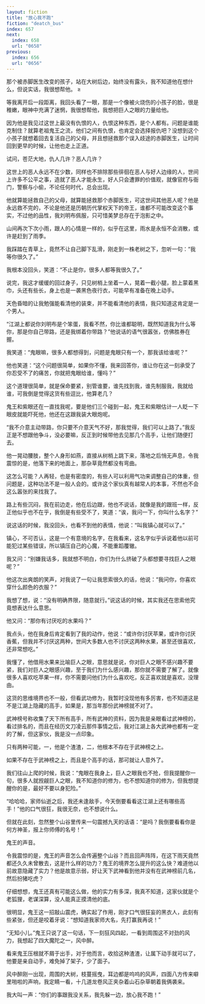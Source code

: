 ```yaml
---
layout: fiction
title: "放心我不跑"
fiction: "deatch_bus"
index: 657
next:
  index: 658
  url: "0658"
previous:
  index: 656
  url: "0656"
---
```

那个被赤脚医生改变的孩子，站在大树后边，始终没有露头，我不知道他在想什么，但说实话，我很想帮他。 ≥

等我离开后一段距离，我回头看了一眼，那是一个像被火烧伤的小孩子的脸，很是稚嫩，眼神中充满了迷惘，我很想帮他，我想把巨人之眼的力量给他。

因为他是我见过这世上最没有仇恨的人，仇恨这种东西，是个人都有。问题是谁能克制住？就算老祖鬼王之流，他们之间有仇恨，也肯定会选择报仇吧？没想到这个小孩子就想着回去复活自己的父母，并且想拯救那个误入歧途的赤脚医生，让时间回到更早的时候，让他也走上正道。

试问，苍茫大地，仇人几许？恶人几许？

这世上的恶人永远不在少数，同样也不排除那些徘徊在恶人与好人边缘的人，世间上许多不公平之事，造就了恶人才能永生，好人只会遭罪的价值观，就像官府与衙门，警察与小偷，不论任何时代，总会出现。

他就算能拯救自己的父母，就算能拯救那个赤脚医生，可这世间其他恶人呢？他是永远救不完的，不论是他还是历朝历代掌权天下的帝王，谁都不可能改变这个事实，不过他的品性，我刘明布佩服，只可惜美梦总存在于泡影之中。

山间再次下次小雨，跟人的心情是一样的，似乎在这里，雨水是永恒不会消散，或许是赶到了雨季。

我踩踏在青草上，竟然不让自己脚下乱滑，刚走到一株老树之下，忽听一句：“我等你很久了。”

我根本没回头，笑道：“不止是你，很多人都等我很久了。”

说完，我这才缓缓的回过身子，只见树梢上坐着一人，晃着一截小腿，脸上蒙着黑巾，头还有些长，身上也是一袭黑色夜行衣，可能早有准备在晚上动手。

天色昏暗的让我勉强能看清他的装束，并不能看清他的表情，我只知道这肯定是一个男人。

“江湖上都说你刘明布是个笨蛋，我看不然，你比谁都聪明，既然知道我为什么等你，那是你自己带路，还是我绑着你带路？”他说话的语气很嚣张，仿佛胜券在握。

我笑道：“鬼眼嘛，很多人都想得到，问题是鬼眼只有一个，那我该给谁呢？”

他也笑道：“这个问题很简单，如果你不懂，我来回答你，谁让你在这一刻承受了你忍受不了的痛苦，你就把鬼眼给谁，懂吗？”

这个道理很简单，就是保命要紧，别管谁要，谁先找到我，谁先制服我，我就给谁，可我倒是觉得这货有些逗比，他算老几？

鬼王和紫眼还在一直找我呢，要是他们三个碰到一起，鬼王和紫眼估计一人眨一下眼皮就能吓死他，他还在这跟我装大眼炮呢。

“我不介意主动带路，你只要不介意天气不好，那我觉得，我们可以上路了。”我反正是不想跟他争斗，没必要嘛，反正到时候带他去见那几个高手，让他们随便打去。

他一晃动腰肢，整个人身形如燕，直接从树梢上跳下来，落地之后悄无声息，令我震惊的是，他落下来的地面上，那杂草竟然都没有弯曲。

这怎么可能？人再轻，也是有密度的，有些人可以利用气功来调整自己的体重，但问题是，这种功法不是一般人会的。或许这个家伙真有越常人的本事，不然也不会这么嚣张的来找我了。

路上有些沉闷，我在前边走，他在后边跟，他也不说话，就像是我的跟班一样，反正他似乎也不在乎，我倒是有些受不了，笑道：“诶，我问一下，你叫什么名字？”

说这话的时候，我没回头，也看不到他的表情，他说：“叫我镇心就可以了。”

镇心，不可否认，这是一个有意境的名字，在我看来，这名字似乎诉说着他以前可能犯过某些错误，所以镇压自己的心魔，不能重蹈覆辙。

我又问：“别嫌我话多，我就想不明白，你们为什么挤破了头都想要寻找巨人之眼呢？”

他这次出爽朗的笑声，对我说了一句让我思索很久的话，他说：“我问你，你喜欢穿什么颜色的衣服？”

我想了想，说：“没有明确界限，随意就行。”说这话的时候，其实我还在思索他究竟想表达什么意思。

他又问：“那你有讨厌吃的水果吗？”

我点头，他在我身后肯定看到了我的动作，他说：“或许你讨厌苹果，或许你讨厌香蕉，但我并不讨厌这两种，世间大多数人也不讨厌这两种水果，甚至还很喜欢，还非常想吃。”

我懂了，他借用水果来比喻巨人之眼，意思就是说，你对巨人之眼不感兴趣不要紧，我们对巨人之眼感兴趣，至于我们为什么感兴趣，那你就不需要了解了。就像很多人喜欢吃苹果一样，你不需要问他们为什么喜欢吃，反正喜欢就是喜欢，没理由。

这货的思维境界也不一般，但看武功修为，我暂时没现他有多厉害，也不知道这是不是江湖上隐藏的高手，如果是，那当年那份武神榜就不对了。

武神榜号称收集了天下所有高手，所有武神的资料，因为我是亲眼看过武神榜的，看过排名的，而且在经历文刀凌云那件事情之后，我对江湖上各大武神也都有一定的了解，但这家伙，我是没一点印象。

只有两种可能，一，他是个渣渣，二，他根本不存在于武神榜之上。

如果不存在于武神榜之上，而且是个高手的话，那可就让人意外了。

我们往山上爬的时候，我说：“鬼眼在我身上，巨人之眼我也不抢，但我提醒你一句，很多人就觊觎巨人之眼，我不知道你的修为，也不想知道你的修为，但我想提醒你的是，最好不要以身犯险。”

“哈哈哈，家师仙逝之后，我还未逢敌手，今天倒要看看这江湖上还有哪些高手！”他的口气很狂，我很无奈，也不想说什么。

但就在此刻，忽然整个山谷里传来一句震撼九天的话语：“是吗？我倒要看看你是何方神圣，报上你师傅的名号！”

鬼王的声音。

令我震惊的是，鬼王的声音怎么会传遍整个山谷？而且回声阵阵，在这下雨天竟然都还久久未曾散去，这是什么样的功力？鬼王的境界怎么提升的这么快？难道他以前故意隐藏了实力？他是故意示弱，好让天下武神看到他并没有在武神榜前几名，然后扮猪吃虎？

仔细想想，鬼王还真有可能这么做，他的实力有多深，我真不知道，这家伙就是个老狐狸，老谋深算，没人能真正摸清他的底。

很明显，鬼王这一招敲山震虎，确实起了作用，刚才口气很狂妄的黑衣人，此刻有些紧张，但还是咬着牙说：“想知道我家师大名，先打赢我再说！”

“无知小儿。”鬼王只说了这一句话，下一刻狂风四起，一看到周围这不对劲的风力，我想起了四大魔陀之一，风中醉。

看来鬼王压根就不屑于出手，对于他而言，收拾这种渣渣，让属下动手就可以了，他要是亲自动手，难免掉了架子，少了面子。

风中醉刚一出现，周围的大树，枝蔓摇曳，耳边都是呜呜的风声，四面八方传来噼里啪啦的声响，我定睛一看，十几道龙卷风正夹杂着山石杂草朝着我俩袭来。

我大叫一声：“你们的事跟我没关系，我先躲一边，放心我不跑！”